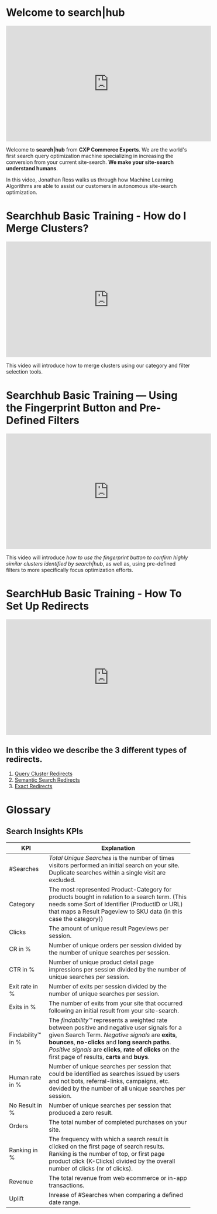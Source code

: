 # Welcome to search|hub

<iframe width="560" height="315" src="https://www.youtube-nocookie.com/embed/yiPe1gTCtbs" frameborder="0" allow="accelerometer; autoplay; clipboard-write; encrypted-media; gyroscope; picture-in-picture" allowfullscreen></iframe>

Welcome to __search|hub__ from __CXP Commerce Experts__. 
We are the world's first search query optimization machine specializing in increasing the conversion from your current site-search. __We make your site-search understand humans__.

In this video, Jonathan Ross walks us through how Machine Learning Algorithms are able to assist our customers in autonomous site-search optimization.


# Searchhub Basic Training - How do I Merge Clusters?
<iframe width="560" height="315" src="https://www.youtube-nocookie.com/embed/3sKhtLw-1Ic" frameborder="0" allow="accelerometer; autoplay; clipboard-write; encrypted-media; gyroscope; picture-in-picture" allowfullscreen></iframe>

This video will introduce how to merge clusters using our category and filter selection tools.




# Searchhub Basic Training — Using the Fingerprint Button and Pre-Defined Filters
<iframe width="560" height="315" src="https://www.youtube-nocookie.com/embed/W_FzhKrHeyk" frameborder="0" allow="accelerometer; autoplay; clipboard-write; encrypted-media; gyroscope; picture-in-picture" allowfullscreen></iframe>

This video will introduce _how to use the fingerprint button to confirm highly similar clusters identified by search|hub_, as well as, using pre-defined filters to more specifically focus optimization efforts. 

# SearchHub Basic Training - How To Set Up Redirects
<iframe width="560" height="315" src="https://www.youtube-nocookie.com/embed/FAgJtXpWgiw" title="YouTube video player" frameborder="0" allow="accelerometer; autoplay; clipboard-write; encrypted-media; gyroscope; picture-in-picture" allowfullscreen></iframe>

## In this video we describe the 3 different types of redirects.
1. <a href="https://youtu.be/FAgJtXpWgiw?t=36">Query Cluster Redirects</a>
2.  <a href="https://youtu.be/FAgJtXpWgiw?t=179">Semantic Search Redirects</a>
3. <a href="https://youtu.be/FAgJtXpWgiw?t=303">Exact Redirects</a>

# Glossary  
## Search Insights KPIs  
|KPI |Explanation |  
|--|--|  
|#Searches |*Total Unique Searches* is the number of times visitors performed an initial search on your site. Duplicate searches within a single visit are excluded.|  
|Category |The most represented Product-Category for products bought in relation to a search term. (This needs some Sort of Identifier (ProductID or URL) that maps a Result Pageview to SKU data (in this case the category))|
|Clicks |The amount of unique result Pageviews per session.|  
|CR in %|Number of unique orders per session divided by the number of unique searches per session.|  
|CTR in %|Number of unique product detail page impressions per session divided by the number of unique searches per session.|  
|Exit rate in %|Number of exits per session divided by the number of unique searches per session.|  
|Exits in %|The number of exits from your site that occurred following an initial result from your site-search.|  
|Findability™ in %|The *findability™* represents a weighted rate between positive and negative user signals for a given Search Term. *Negative signals* are **exits**, **bounces**, **no-clicks** and **long search paths**. *Positive signals* are **clicks**, **rate of clicks** on the first page of results, **carts** and **buys**.|  
|Human rate in %|Number of unique searches per session that could be identified as searches issued by users and not bots, referral-links, campaigns, etc. devided by the number of all unique searches per session.|  
|No Result in %|Number of unique searches per session that produced a zero result.|  
|Orders |The total number of completed purchases on your site.|  
|Ranking in %|The frequency with which a search result is clicked on the first page of search results. Ranking is the number of top, or first page product click (K-Clicks) divided by the overall number of clicks (nr of clicks).|
|Revenue |The total revenue from web ecommerce or in-app transactions.|  
|Uplift|Inrease of #Searches when comparing a defined date range.|  
